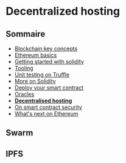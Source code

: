 # Decentralized hosting

<!-- .slide: class="page-title" -->



## Sommaire

<!-- .slide: class="toc" -->

- [Blockchain key concepts](#/1)
- [Ethereum basics](#/2)
- [Getting started with solidity](#/3)
- [Tooling](#/4)
- [Unit testing on Truffle](#/5)
- [More on Solidity](#/6)
- [Deploy your smart contract](#/7)
- [Oracles](#/8)
- **[Decentralised hosting](#/9)**
- [On smart contract security](#/10)
- [What's next on Ethereum](#/11)



## Swarm



## IPFS


